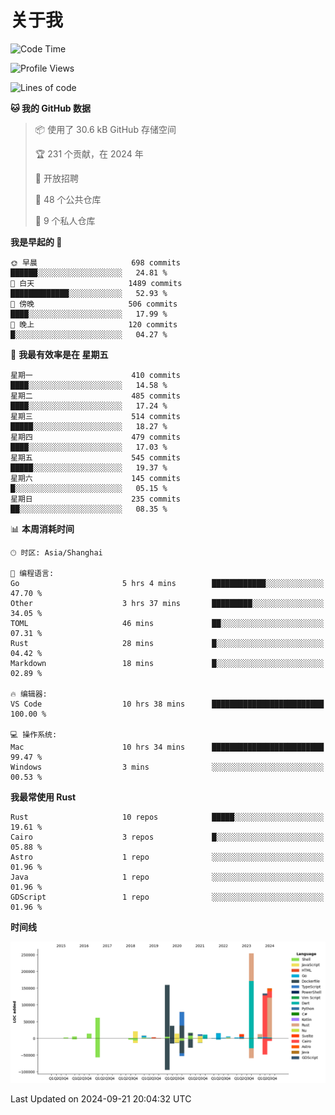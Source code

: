 # 关于我

<!--START_SECTION:waka-->
![Code Time](http://img.shields.io/badge/Code%20Time-3%2C170%20hrs-blue)

![Profile Views](http://img.shields.io/badge/%E4%B8%AA%E4%BA%BA%E8%B5%84%E6%96%99%E8%A7%82%E7%9C%8B%E6%AC%A1%E6%95%B0-0-blue)

![Lines of code](https://img.shields.io/badge/%E4%BB%8E%E3%80%8CHello%20World%E3%80%8D%E8%B5%B7%E6%88%91%E5%B7%B2%E7%BB%8F%E5%86%99%E4%BA%86-1.0%20million%20%E8%A1%8C%E4%BB%A3%E7%A0%81-blue)

**🐱 我的 GitHub 数据** 

> 📦  使用了 30.6 kB GitHub 存储空间 
 > 
> 🏆 231 个贡献，在 2024 年
 > 
> 💼 开放招聘
 > 
> 📜 48 个公共仓库 
 > 
> 🔑 9 个私人仓库 
 > 
**我是早起的 🐤** 

```text
🌞 早晨                     698 commits         ██████░░░░░░░░░░░░░░░░░░░   24.81 % 
🌆 白天                     1489 commits        █████████████░░░░░░░░░░░░   52.93 % 
🌃 傍晚                     506 commits         ████░░░░░░░░░░░░░░░░░░░░░   17.99 % 
🌙 晚上                     120 commits         █░░░░░░░░░░░░░░░░░░░░░░░░   04.27 % 
```
📅 **我最有效率是在 星期五** 

```text
星期一                      410 commits         ████░░░░░░░░░░░░░░░░░░░░░   14.58 % 
星期二                      485 commits         ████░░░░░░░░░░░░░░░░░░░░░   17.24 % 
星期三                      514 commits         █████░░░░░░░░░░░░░░░░░░░░   18.27 % 
星期四                      479 commits         ████░░░░░░░░░░░░░░░░░░░░░   17.03 % 
星期五                      545 commits         █████░░░░░░░░░░░░░░░░░░░░   19.37 % 
星期六                      145 commits         █░░░░░░░░░░░░░░░░░░░░░░░░   05.15 % 
星期日                      235 commits         ██░░░░░░░░░░░░░░░░░░░░░░░   08.35 % 
```


📊 **本周消耗时间** 

```text
🕑︎ 时区: Asia/Shanghai

💬 编程语言: 
Go                       5 hrs 4 mins        ████████████░░░░░░░░░░░░░   47.70 % 
Other                    3 hrs 37 mins       █████████░░░░░░░░░░░░░░░░   34.05 % 
TOML                     46 mins             ██░░░░░░░░░░░░░░░░░░░░░░░   07.31 % 
Rust                     28 mins             █░░░░░░░░░░░░░░░░░░░░░░░░   04.42 % 
Markdown                 18 mins             █░░░░░░░░░░░░░░░░░░░░░░░░   02.89 % 

🔥 编辑器: 
VS Code                  10 hrs 38 mins      █████████████████████████   100.00 % 

💻 操作系统: 
Mac                      10 hrs 34 mins      █████████████████████████   99.47 % 
Windows                  3 mins              ░░░░░░░░░░░░░░░░░░░░░░░░░   00.53 % 
```

**我最常使用 Rust** 

```text
Rust                     10 repos            █████░░░░░░░░░░░░░░░░░░░░   19.61 % 
Cairo                    3 repos             █░░░░░░░░░░░░░░░░░░░░░░░░   05.88 % 
Astro                    1 repo              ░░░░░░░░░░░░░░░░░░░░░░░░░   01.96 % 
Java                     1 repo              ░░░░░░░░░░░░░░░░░░░░░░░░░   01.96 % 
GDScript                 1 repo              ░░░░░░░░░░░░░░░░░░░░░░░░░   01.96 % 
```



**时间线**

![Lines of Code chart](https://raw.githubusercontent.com/catusax/catusax/master/assets/bar_graph.png)


 Last Updated on 2024-09-21 20:04:32 UTC
<!--END_SECTION:waka-->
